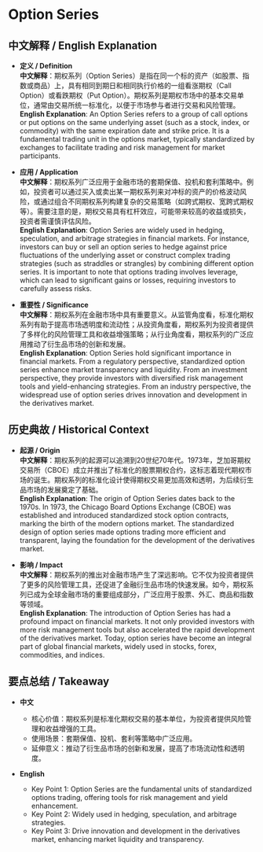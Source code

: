 # Option Series

## 中文解释 / English Explanation

* **定义 / Definition**  
  **中文解释**：期权系列（Option Series）是指在同一个标的资产（如股票、指数或商品）上，具有相同到期日和相同执行价格的一组看涨期权（Call Option）或看跌期权（Put Option）。期权系列是期权市场中的基本交易单位，通常由交易所统一标准化，以便于市场参与者进行交易和风险管理。  
  **English Explanation**: An Option Series refers to a group of call options or put options on the same underlying asset (such as a stock, index, or commodity) with the same expiration date and strike price. It is a fundamental trading unit in the options market, typically standardized by exchanges to facilitate trading and risk management for market participants.

* **应用 / Application**  
  **中文解释**：期权系列广泛应用于金融市场的套期保值、投机和套利策略中。例如，投资者可以通过买入或卖出某一期权系列来对冲标的资产的价格波动风险，或通过组合不同期权系列构建复杂的交易策略（如跨式期权、宽跨式期权等）。需要注意的是，期权交易具有杠杆效应，可能带来较高的收益或损失，投资者需谨慎评估风险。  
  **English Explanation**: Option Series are widely used in hedging, speculation, and arbitrage strategies in financial markets. For instance, investors can buy or sell an option series to hedge against price fluctuations of the underlying asset or construct complex trading strategies (such as straddles or strangles) by combining different option series. It is important to note that options trading involves leverage, which can lead to significant gains or losses, requiring investors to carefully assess risks.

* **重要性 / Significance**  
  **中文解释**：期权系列在金融市场中具有重要意义。从监管角度看，标准化期权系列有助于提高市场透明度和流动性；从投资角度看，期权系列为投资者提供了多样化的风险管理工具和收益增强策略；从行业角度看，期权系列的广泛应用推动了衍生品市场的创新和发展。  
  **English Explanation**: Option Series hold significant importance in financial markets. From a regulatory perspective, standardized option series enhance market transparency and liquidity. From an investment perspective, they provide investors with diversified risk management tools and yield-enhancing strategies. From an industry perspective, the widespread use of option series drives innovation and development in the derivatives market.

## 历史典故 / Historical Context

* **起源 / Origin**  
  **中文解释**：期权系列的起源可以追溯到20世纪70年代。1973年，芝加哥期权交易所（CBOE）成立并推出了标准化的股票期权合约，这标志着现代期权市场的诞生。期权系列的标准化设计使得期权交易更加高效和透明，为后续衍生品市场的发展奠定了基础。  
  **English Explanation**: The origin of Option Series dates back to the 1970s. In 1973, the Chicago Board Options Exchange (CBOE) was established and introduced standardized stock option contracts, marking the birth of the modern options market. The standardized design of option series made options trading more efficient and transparent, laying the foundation for the development of the derivatives market.

* **影响 / Impact**  
  **中文解释**：期权系列的推出对金融市场产生了深远影响。它不仅为投资者提供了更多的风险管理工具，还促进了金融衍生品市场的快速发展。如今，期权系列已成为全球金融市场的重要组成部分，广泛应用于股票、外汇、商品和指数等领域。  
  **English Explanation**: The introduction of Option Series has had a profound impact on financial markets. It not only provided investors with more risk management tools but also accelerated the rapid development of the derivatives market. Today, option series have become an integral part of global financial markets, widely used in stocks, forex, commodities, and indices.

## 要点总结 / Takeaway

* **中文**  
  - 核心价值：期权系列是标准化期权交易的基本单位，为投资者提供风险管理和收益增强的工具。  
  - 使用场景：套期保值、投机、套利等策略中广泛应用。  
  - 延伸意义：推动了衍生品市场的创新和发展，提高了市场流动性和透明度。

* **English**  
  - Key Point 1: Option Series are the fundamental units of standardized options trading, offering tools for risk management and yield enhancement.  
  - Key Point 2: Widely used in hedging, speculation, and arbitrage strategies.  
  - Key Point 3: Drive innovation and development in the derivatives market, enhancing market liquidity and transparency.